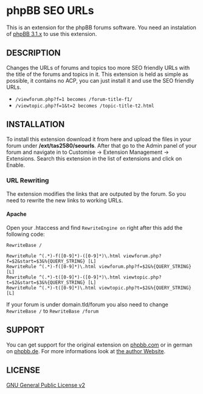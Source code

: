 # phpBB SEO URLs

This is an extension for the phpBB forums software. You need an instalation of <a href="https://github.com/phpbb/phpbb">phpBB 3.1.x</a> to use this extension.

## DESCRIPTION
Changes the URLs of forums and topics too more SEO friendly URLs with the title of the forums and topics in it. This
extension is held as simple as possible, it contains no ACP, you can just install it and use the SEO friendly URLs.

* `/viewforum.php?f=1 becomes /forum-title-f1/`
* `/viewtopic.php?f=1&t=2 becomes /topic-title-t2.html`


## INSTALLATION
To install this extension download it from here and upload the files in your forum under <b>/ext/tas2580/seourls</b>.
After that go to the Admin panel of your forum and navigate in to Customise -> Extension Management -> Extensions. Search this extension in the list of extensions and click on Enable.

### URL Rewriting
The extension modifies the links that are outputed by the forum. So you need to rewrite the new links to working URLs.

#### Apache
Open your .htaccess and find <code>RewriteEngine on</code> right after this add the following code:
```
RewriteBase /

RewriteRule ^(.*)-f([0-9]*)-([0-9]*)\.html viewforum.php?f=$2&start=$3&%{QUERY_STRING} [L]
RewriteRule ^(.*)-f([0-9]*)\.html viewforum.php?f=$2&%{QUERY_STRING} [L]
RewriteRule ^(.*)-t([0-9]*)-([0-9]*)\.html viewtopic.php?t=$2&start=$3&%{QUERY_STRING} [L]
RewriteRule ^(.*)-t([0-9]*)\.html viewtopic.php?t=$2&%{QUERY_STRING} [L]

```
If your forum is under domain.tld/forum you also need to change <code>RewriteBase /</code> to <code>RewriteBase /forum</code>

## SUPPORT
You can get support for the original extension on <a href="https://www.phpbb.com/community/viewtopic.php?f=456&t=2288486">phpbb.com</a>
or in german on <a href="https://www.phpbb.de/community/viewtopic.php?f=149&t=233380">phpbb.de</a>. For more informations look at
<a href="https://tas2580.net/downloads/phpbb-seo-url/">the author Website</a>.

## LICENSE
<a href="http://opensource.org/licenses/gpl-2.0.php">GNU General Public License v2</a>

